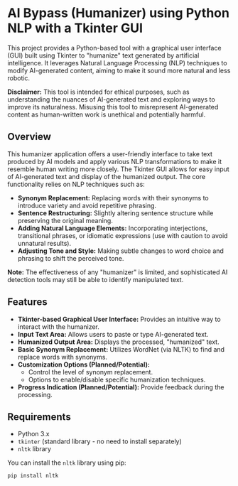 # AI Bypass (Humanizer) using Python NLP with a Tkinter GUI

This project provides a Python-based tool with a graphical user interface (GUI) built using Tkinter to "humanize" text generated by artificial intelligence. It leverages Natural Language Processing (NLP) techniques to modify AI-generated content, aiming to make it sound more natural and less robotic.

**Disclaimer:** This tool is intended for ethical purposes, such as understanding the nuances of AI-generated text and exploring ways to improve its naturalness. Misusing this tool to misrepresent AI-generated content as human-written work is unethical and potentially harmful.

## Overview

This humanizer application offers a user-friendly interface to take text produced by AI models and apply various NLP transformations to make it resemble human writing more closely. The Tkinter GUI allows for easy input of AI-generated text and display of the humanized output. The core functionality relies on NLP techniques such as:

* **Synonym Replacement:** Replacing words with their synonyms to introduce variety and avoid repetitive phrasing.
* **Sentence Restructuring:** Slightly altering sentence structure while preserving the original meaning.
* **Adding Natural Language Elements:** Incorporating interjections, transitional phrases, or idiomatic expressions (use with caution to avoid unnatural results).
* **Adjusting Tone and Style:** Making subtle changes to word choice and phrasing to shift the perceived tone.

**Note:** The effectiveness of any "humanizer" is limited, and sophisticated AI detection tools may still be able to identify manipulated text.

## Features

* **Tkinter-based Graphical User Interface:** Provides an intuitive way to interact with the humanizer.
* **Input Text Area:** Allows users to paste or type AI-generated text.
* **Humanized Output Area:** Displays the processed, "humanized" text.
* **Basic Synonym Replacement:** Utilizes WordNet (via NLTK) to find and replace words with synonyms.
* **Customization Options (Planned/Potential):**
    * Control the level of synonym replacement.
    * Options to enable/disable specific humanization techniques.
* **Progress Indication (Planned/Potential):** Provide feedback during the processing.

## Requirements

* Python 3.x
* `tkinter` (standard library - no need to install separately)
* `nltk` library

You can install the `nltk` library using pip:

```bash
pip install nltk

